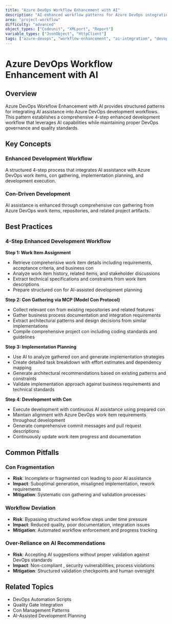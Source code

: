 ```yaml
---
title: "Azure DevOps Workflow Enhancement with AI"
description: "AI-enhanced workflow patterns for Azure DevOps integration with Business Central development processes"
area: "project-workflow"
difficulty: "advanced"
object_types: ["Codeunit", "XMLport", "Report"]
variable_types: ["JsonObject", "HttpClient"]
tags: ["azure-devops", "workflow-enhancement", "ai-integration", "devops-automation", "con-management"]
---
```


# Azure DevOps Workflow Enhancement with AI

## Overview

Azure DevOps Workflow Enhancement with AI provides structured patterns for integrating AI assistance into Azure DevOps development workflows. This pattern establishes a comprehensive 4-step enhanced development workflow that leverages AI capabilities while maintaining proper DevOps governance and quality standards.

## Key Concepts

### Enhanced Development Workflow
A structured 4-step process that integrates AI assistance with Azure DevOps work items, con gathering, implementation planning, and development execution.

### Con-Driven Development
AI assistance is enhanced through comprehensive con gathering from Azure DevOps work items, repositories, and related project artifacts.

## Best Practices

### 4-Step Enhanced Development Workflow

**Step 1: Work Item Assignment**
- Retrieve comprehensive work item details including requirements, acceptance criteria, and business con
- Analyze work item history, related items, and stakeholder discussions
- Extract technical specifications and constraints from work item descriptions
- Prepare structured con for AI-assisted development planning

**Step 2: Con Gathering via MCP (Model Con Protocol)**
- Collect relevant  con from existing repositories and related features
- Gather business process documentation and integration requirements
- Extract architectural patterns and design decisions from similar implementations
- Compile comprehensive project con including coding standards and guidelines

**Step 3: Implementation Planning**
- Use AI to analyze gathered con and generate implementation strategies
- Create detailed task breakdown with effort estimates and dependency mapping
- Generate architectural recommendations based on existing patterns and constraints
- Validate implementation approach against business requirements and technical standards

**Step 4: Development with Con**
- Execute development with continuous AI assistance using prepared con
- Maintain alignment with Azure DevOps work item requirements throughout development
- Generate comprehensive commit messages and pull request descriptions
- Continuously update work item progress and documentation

## Common Pitfalls

### Con Fragmentation
- **Risk**: Incomplete or fragmented con leading to poor AI assistance
- **Impact**: Suboptimal  generation, misaligned implementation, rework requirements
- **Mitigation**: Systematic con gathering and validation processes

### Workflow Deviation
- **Risk**: Bypassing structured workflow steps under time pressure
- **Impact**: Reduced  quality, poor documentation, integration issues
- **Mitigation**: Automated workflow enforcement and progress tracking

### Over-Reliance on AI Recommendations
- **Risk**: Accepting AI suggestions without proper validation against DevOps standards
- **Impact**: Non-compliant , security vulnerabilities, process violations
- **Mitigation**: Structured validation checkpoints and human oversight

## Related Topics

- DevOps Automation Scripts
- Quality Gate Integration
- Con Management Patterns
- AI-Assisted Development Planning

